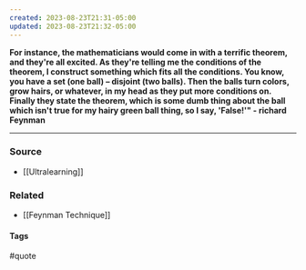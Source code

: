 ```yaml
---
created: 2023-08-23T21:31-05:00
updated: 2023-08-23T21:32-05:00
---
```

**For instance, the mathematicians would come in with a terrific theorem, and they're all excited. As they're telling me the conditions of the theorem, I construct something which fits all the conditions. You know, you have a set (one ball) – disjoint (two balls). Then the balls turn colors, grow hairs, or whatever, in my head as they put more conditions on. Finally they state the theorem, which is some dumb thing about the ball which isn't true for my hairy green ball thing, so I say, 'False!'" - richard Feynman**

---
### Source
- [[Ultralearning]]

### Related
- [[Feynman Technique]]

#### Tags
#quote 